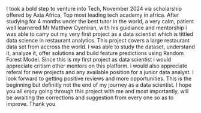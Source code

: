 I took a bold step to venture into Tech, November 2024 via scholarship offered by Axia Africa, Top most leading tech academy in africa. After studying for 4 months under the best tutor in the world, a very calm, patient well learnered Mr Matthew Oyeniran, with his guidiance and mentorship i was able to carry out my very first project as a data scientist which is tittled data science in restaurant analytics. This project covers a large restaurant data set from accross the world. I was able to study the dataset, understand it, analyze it, offer solutions and build feature predictions using Random Forest Model.
Since this is my first project as data scientist i would appreciate critism other mentors on this platform. i would also appreciate referal for new projects and any available position for a junior data analyst.
I look forward to getting positive reviews and more opportunities. This is the beginning but definitly not the end of my journey as a data scientist. I hope you all enjoy going through this project with me and most importantly, will be awaiting the corrections and suggestion from every one so as to improve. Thank you   
